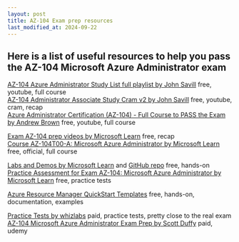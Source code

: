 ```yaml
---
layout: post
title: AZ-104 Exam prep resources
last_modified_at: 2024-09-22
---
```


## Here is a list of useful resources to help you pass the AZ-104 Microsoft Azure Administrator exam  

[AZ-104 Azure Administrator Study List full playlist by John Savill](https://www.youtube.com/playlist?list=PLlVtbbG169nGlGPWs9xaLKT1KfwqREHbs)  free, youtube, full course  
[AZ-104 Administrator Associate Study Cram v2 by John Savill](https://www.youtube.com/watch?v=0Knf9nub4-k) free, youtube, cram, recap  
[Azure Administrator Certification (AZ-104) - Full Course to PASS the Exam by Andrew Brown](https://www.youtube.com/watch?v=10PbGbTUSAg) free, youtube, full course  

[Exam AZ-104 prep videos by Microsoft Learn](https://learn.microsoft.com/en-us/shows/exam-readiness-zone/preparing-for-az-104-manage-azure-identities-and-governance-1-of-5) free, recap  
[Course AZ-104T00-A: Microsoft Azure Administrator by Microsoft Learn](https://learn.microsoft.com/en-us/training/courses/az-104t00) free, official, full course  

[Labs and Demos by Microsoft Learn](https://microsoftlearning.github.io/AZ-104-MicrosoftAzureAdministrator/) and [GitHub repo](https://github.com/MicrosoftLearning/AZ-104-MicrosoftAzureAdministrator) free, hands-on  
[Practice Assessment for Exam AZ-104: Microsoft Azure Administrator by Microsoft Learn](https://learn.microsoft.com/en-us/credentials/certifications/azure-administrator/practice/assessment?assessment-type=practice&assessmentId=21&practice-assessment-type=certification) free, practice tests   

[Azure Resource Manager QuickStart Templates](https://github.com/Azure/azure-quickstart-templates/tree/master) free, hands-on, documentation, examples  


[Practice Tests by whizlabs](https://www.whizlabs.com/microsoft-azure-certification-az-104/) paid, practice tests, pretty close to the real exam  
[AZ-104 Microsoft Azure Administrator Exam Prep by Scott Duffy](https://www.udemy.com/course/70533-azure)  paid, udemy  
